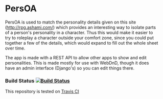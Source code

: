 # PersOA

PersOA is used to match the personality details given on this site (http://rpg.ashami.com/) which provides an interesting way to isolate parts of a person's personality in a character. Thus this would make it easier to try to roleplay a character outside your comfort zone, since you could put together a few of the details, which would expand to fill out the whole sheet over time.

The app is made with a REST API to allow other apps to show and edit personalities. This is made mostly for use with WebDnD, though it does have an admin interface (Django's) so you can edit things there.


### Build Status [![Build Status](https://travis-ci.org/Saevon/PersOA.svg?branch=master)](https://travis-ci.org/Saevon/PersOA)

This repository is tested on [Travis CI](https://travis-ci.org/)
